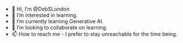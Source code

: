 - 👋 Hi, I’m @DebSLondon
- 👀 I’m interested in learning.
- 🌱 I’m currently learning Generative AI.
- 💞️ I’m looking to collaborate on learning.
- 📫 How to reach me - I prefer to stay unreachable for the time being.

<!---
DebSLondon/DebSLondon is a ✨ special ✨ repository because its `README.md` (this file) appears on your GitHub profile.
You can click the Preview link to take a look at your changes.
--->
